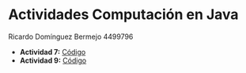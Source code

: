 # Actividades Computación en Java
Ricardo Domínguez Bermejo  4499796

- **Actividad 7:** [Código](https://github.com/RicardoDB96/Actividades_CJ/tree/master/src/Actividad7)
- **Actividad 9:** [Código](https://github.com/RicardoDB96/Actividades_CJ/tree/master/src/Actividad9)

